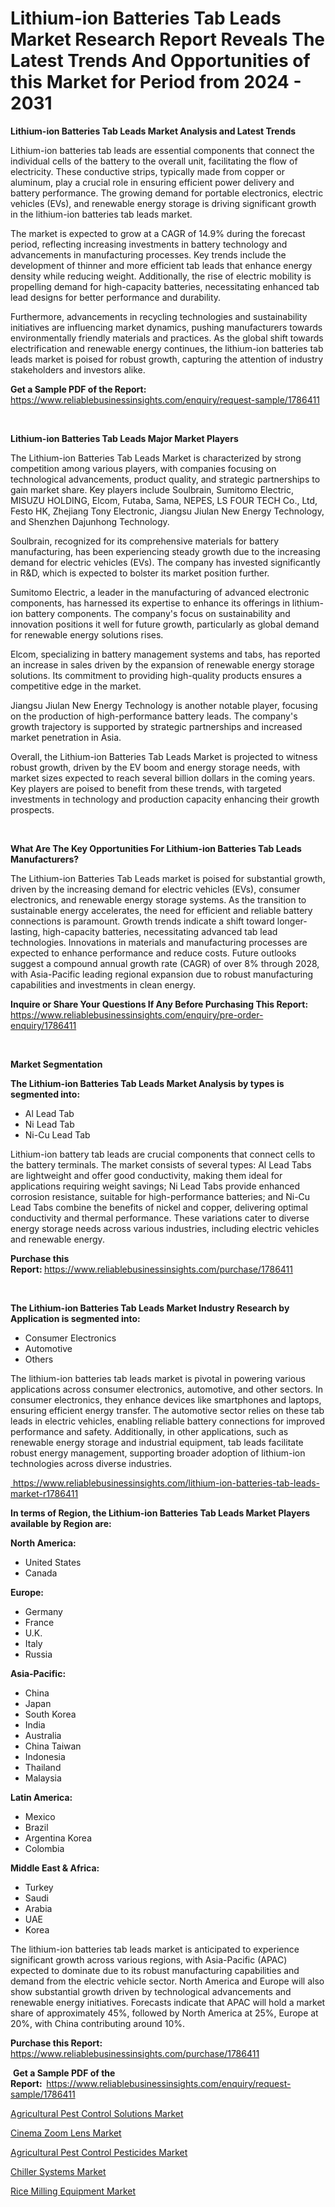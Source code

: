 <p><h1>Lithium-ion Batteries Tab Leads Market Research Report Reveals The Latest Trends And Opportunities of this Market for Period from 2024 - 2031</h1></p><p><strong>Lithium-ion Batteries Tab Leads Market Analysis and Latest Trends</strong></p>
<p><p>Lithium-ion batteries tab leads are essential components that connect the individual cells of the battery to the overall unit, facilitating the flow of electricity. These conductive strips, typically made from copper or aluminum, play a crucial role in ensuring efficient power delivery and battery performance. The growing demand for portable electronics, electric vehicles (EVs), and renewable energy storage is driving significant growth in the lithium-ion batteries tab leads market.</p><p>The market is expected to grow at a CAGR of 14.9% during the forecast period, reflecting increasing investments in battery technology and advancements in manufacturing processes. Key trends include the development of thinner and more efficient tab leads that enhance energy density while reducing weight. Additionally, the rise of electric mobility is propelling demand for high-capacity batteries, necessitating enhanced tab lead designs for better performance and durability.</p><p>Furthermore, advancements in recycling technologies and sustainability initiatives are influencing market dynamics, pushing manufacturers towards environmentally friendly materials and practices. As the global shift towards electrification and renewable energy continues, the lithium-ion batteries tab leads market is poised for robust growth, capturing the attention of industry stakeholders and investors alike.</p></p>
<p><strong>Get a Sample PDF of the Report:&nbsp;</strong> <a href="https://www.reliablebusinessinsights.com/enquiry/request-sample/1786411?utm_campaign=57&utm_medium=2&utm_source=Github&utm_content=ia&utm_term=19122024&utm_id=lithium-ion-batteries-tab-leads">https://www.reliablebusinessinsights.com/enquiry/request-sample/1786411</a></p>
<p>&nbsp;</p>
<p><strong>Lithium-ion Batteries Tab Leads Major Market Players</strong></p>
<p><p>The Lithium-ion Batteries Tab Leads Market is characterized by strong competition among various players, with companies focusing on technological advancements, product quality, and strategic partnerships to gain market share. Key players include Soulbrain, Sumitomo Electric, MISUZU HOLDING, Elcom, Futaba, Sama, NEPES, LS FOUR TECH Co., Ltd, Festo HK, Zhejiang Tony Electronic, Jiangsu Jiulan New Energy Technology, and Shenzhen Dajunhong Technology.</p><p>Soulbrain, recognized for its comprehensive materials for battery manufacturing, has been experiencing steady growth due to the increasing demand for electric vehicles (EVs). The company has invested significantly in R&D, which is expected to bolster its market position further.</p><p>Sumitomo Electric, a leader in the manufacturing of advanced electronic components, has harnessed its expertise to enhance its offerings in lithium-ion battery components. The company's focus on sustainability and innovation positions it well for future growth, particularly as global demand for renewable energy solutions rises.</p><p>Elcom, specializing in battery management systems and tabs, has reported an increase in sales driven by the expansion of renewable energy storage solutions. Its commitment to providing high-quality products ensures a competitive edge in the market.</p><p>Jiangsu Jiulan New Energy Technology is another notable player, focusing on the production of high-performance battery leads. The company's growth trajectory is supported by strategic partnerships and increased market penetration in Asia.</p><p>Overall, the Lithium-ion Batteries Tab Leads Market is projected to witness robust growth, driven by the EV boom and energy storage needs, with market sizes expected to reach several billion dollars in the coming years. Key players are poised to benefit from these trends, with targeted investments in technology and production capacity enhancing their growth prospects.</p></p>
<p>&nbsp;</p>
<p><strong>What Are The Key Opportunities For Lithium-ion Batteries Tab Leads Manufacturers?</strong></p>
<p><p>The Lithium-ion Batteries Tab Leads market is poised for substantial growth, driven by the increasing demand for electric vehicles (EVs), consumer electronics, and renewable energy storage systems. As the transition to sustainable energy accelerates, the need for efficient and reliable battery connections is paramount. Growth trends indicate a shift toward longer-lasting, high-capacity batteries, necessitating advanced tab lead technologies. Innovations in materials and manufacturing processes are expected to enhance performance and reduce costs. Future outlooks suggest a compound annual growth rate (CAGR) of over 8% through 2028, with Asia-Pacific leading regional expansion due to robust manufacturing capabilities and investments in clean energy.</p></p>
<p><strong>Inquire or Share Your Questions If Any Before Purchasing This Report:</strong> <a href="https://www.reliablebusinessinsights.com/enquiry/pre-order-enquiry/1786411?utm_campaign=57&utm_medium=2&utm_source=Github&utm_content=ia&utm_term=19122024&utm_id=lithium-ion-batteries-tab-leads">https://www.reliablebusinessinsights.com/enquiry/pre-order-enquiry/1786411</a></p>
<p>&nbsp;</p>
<p><strong>Market Segmentation</strong></p>
<p><strong>The Lithium-ion Batteries Tab Leads Market Analysis by types is segmented into:</strong></p>
<p><ul><li>Al Lead Tab</li><li>Ni Lead Tab</li><li>Ni-Cu Lead Tab</li></ul></p>
<p><p>Lithium-ion battery tab leads are crucial components that connect cells to the battery terminals. The market consists of several types: Al Lead Tabs are lightweight and offer good conductivity, making them ideal for applications requiring weight savings; Ni Lead Tabs provide enhanced corrosion resistance, suitable for high-performance batteries; and Ni-Cu Lead Tabs combine the benefits of nickel and copper, delivering optimal conductivity and thermal performance. These variations cater to diverse energy storage needs across various industries, including electric vehicles and renewable energy.</p></p>
<p><strong>Purchase this Report:&nbsp;</strong><a href="https://www.reliablebusinessinsights.com/purchase/1786411?utm_campaign=57&utm_medium=2&utm_source=Github&utm_content=ia&utm_term=19122024&utm_id=lithium-ion-batteries-tab-leads">https://www.reliablebusinessinsights.com/purchase/1786411</a></p>
<p>&nbsp;</p>
<p><strong>The Lithium-ion Batteries Tab Leads Market Industry Research by Application is segmented into:</strong></p>
<p><ul><li>Consumer Electronics</li><li>Automotive</li><li>Others</li></ul></p>
<p><p>The lithium-ion batteries tab leads market is pivotal in powering various applications across consumer electronics, automotive, and other sectors. In consumer electronics, they enhance devices like smartphones and laptops, ensuring efficient energy transfer. The automotive sector relies on these tab leads in electric vehicles, enabling reliable battery connections for improved performance and safety. Additionally, in other applications, such as renewable energy storage and industrial equipment, tab leads facilitate robust energy management, supporting broader adoption of lithium-ion technologies across diverse industries.</p></p>
<p><a href="https://www.reliablebusinessinsights.com/lithium-ion-batteries-tab-leads-market-r1786411?utm_campaign=57&utm_medium=2&utm_source=Github&utm_content=ia&utm_term=19122024&utm_id=lithium-ion-batteries-tab-leads">&nbsp;https://www.reliablebusinessinsights.com/lithium-ion-batteries-tab-leads-market-r1786411</a></p>
<p><strong>In terms of Region, the Lithium-ion Batteries Tab Leads Market Players available by Region are:</strong></p>
<p>
    <p> <strong> North America: </strong>
        <ul>
            <li>United States</li>
            <li>Canada</li>
        </ul>
        </p> 
    <p> <strong> Europe: </strong>
        <ul>
            <li>Germany</li>
            <li>France</li>
            <li>U.K.</li>
            <li>Italy</li>
            <li>Russia</li>
        </ul>
        </p> 
    <p> <strong> Asia-Pacific: </strong>
        <ul>
            <li>China</li>
            <li>Japan</li>
            <li>South Korea</li>
            <li>India</li>
            <li>Australia</li>
            <li>China Taiwan</li>
            <li>Indonesia</li>
            <li>Thailand</li>
            <li>Malaysia</li>
        </ul>
        </p> 
    <p> <strong> Latin America: </strong>
        <ul>
            <li>Mexico</li>
            <li>Brazil</li>
            <li>Argentina Korea</li>
            <li>Colombia</li>
        </ul>
        </p> 
    <p> <strong> Middle East & Africa: </strong>
        <ul>
            <li>Turkey</li>
            <li>Saudi</li>
            <li>Arabia</li>
            <li>UAE</li>
            <li>Korea</li>
        </ul>
    </p>
    </p>
<p><p>The lithium-ion batteries tab leads market is anticipated to experience significant growth across various regions, with Asia-Pacific (APAC) expected to dominate due to its robust manufacturing capabilities and demand from the electric vehicle sector. North America and Europe will also show substantial growth driven by technological advancements and renewable energy initiatives. Forecasts indicate that APAC will hold a market share of approximately 45%, followed by North America at 25%, Europe at 20%, with China contributing around 10%.</p></p>
<p><strong>Purchase this Report: </strong><a href="https://www.reliablebusinessinsights.com/purchase/1786411?utm_campaign=57&utm_medium=2&utm_source=Github&utm_content=ia&utm_term=19122024&utm_id=lithium-ion-batteries-tab-leads">https://www.reliablebusinessinsights.com/purchase/1786411</a></p>
<p>&nbsp;<strong>Get a Sample PDF of the Report:&nbsp;&nbsp;</strong><a href="https://www.reliablebusinessinsights.com/enquiry/request-sample/1786411?utm_campaign=57&utm_medium=2&utm_source=Github&utm_content=ia&utm_term=19122024&utm_id=lithium-ion-batteries-tab-leads">https://www.reliablebusinessinsights.com/enquiry/request-sample/1786411</a></p>
<p><strong></strong></p>
<p><p><a href="https://github.com/gullattedenna/Market-Research-Report-List-1/blob/main/agricultural-pest-control-solutions-market.md?utm_campaign=57&utm_medium=2&utm_source=Github&utm_content=ia&utm_term=19122024&utm_id=lithium-ion-batteries-tab-leads">Agricultural Pest Control Solutions Market</a></p><p><a href="https://www.linkedin.com/pulse/a-mkt-nova-vc8zf?utm_campaign=57&utm_medium=2&utm_source=Github&utm_content=ia&utm_term=19122024&utm_id=lithium-ion-batteries-tab-leads">Cinema Zoom Lens Market</a></p><p><a href="https://github.com/AshrafKhan865/Market-Research-Report-List-1/blob/main/agricultural-pest-control-pesticides-market.md?utm_campaign=57&utm_medium=2&utm_source=Github&utm_content=ia&utm_term=19122024&utm_id=lithium-ion-batteries-tab-leads">Agricultural Pest Control Pesticides Market</a></p><p><a href="https://www.linkedin.com/pulse/competitive-landscape-revenue-forecast-chiller-systems-market-ip2ff?utm_campaign=57&utm_medium=2&utm_source=Github&utm_content=ia&utm_term=19122024&utm_id=lithium-ion-batteries-tab-leads">Chiller Systems Market</a></p><p><a href="https://www.linkedin.com/pulse/key-driving-factors-rice-milling-equipment-industry-striking-7tlaf?utm_campaign=57&utm_medium=2&utm_source=Github&utm_content=ia&utm_term=19122024&utm_id=lithium-ion-batteries-tab-leads">Rice Milling Equipment Market</a></p></p>